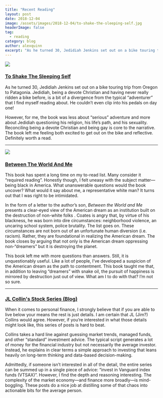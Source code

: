 ```yaml
---
title: "Recent Reading"
layout: post
date: 2018-12-04
image: /assets/images/2018-12-04/to-shake-the-sleeping-self.jpg
headerImage: false
tag:
  - reading
category: blog
author: alexquinn
excerpt: "As he turned 30, Jedidiah Jenkins set out on a bike touring trip from Oregon to Patagonia. Jedidiah, being a devote Christian and having never really ridden a bike before, is a bit of a divergence from the typical “adventurer” that I find myself reading about."
---
```


<img class="image" src="{{ site.url }}/assets/images/2018-12-04/to-shake-the-sleeping-self.jpg">

### [To Shake The Sleeping Self](https://www.goodreads.com/book/show/35356383-to-shake-the-sleeping-self)

As he turned 30, Jedidiah Jenkins set out on a bike touring trip from Oregon to Patagonia. Jedidiah, being a devote Christian and having never really ridden a bike before, is a bit of a divergence from the typical “adventurer” that I find myself reading about. He couldn’t even clip into his pedals on day one!

However, for me, the book was less about “serious” adventure and more about Jedidiah questioning his religion, his life’s path, and his sexuality. Reconciling being a devote Christian and being gay is core to the narrative. The book left me feeling both excited to get out on the bike and reflective. Definitely worth a read.

----

<img class="image absmiddle" src="{{ site.url }}/assets/images/2018-12-04/between-the-world-and-me.jpg">

### [Between The World And Me](https://www.goodreads.com/book/show/25489625-between-the-world-and-me)

This book has spent a long time on my to-read list. Many consider it “required reading”. Honestly though, I felt uneasy with the subject matter—being black in America. What unanswerable questions would the book uncover? What would it say about me, a representative white man? It turns out that I was right to be intimidated.

In the form of a letter to the author’s son, _Between the World and Me_ presents a clear-eyed view of the American dream as an institution built on the destruction of non-white folks . Coates is angry that, by virtue of his blackness, he was born into dire circumstances: neighborhood violence, an uncaring school system, police brutality. The list goes on. These circumstances are not born out of an unfortunate human diversion (i.e. racism). Rather, they are foundational in realizing the American dream. The book closes by arguing that not only is the American dream oppressing non-“dreamers” but it is destroying the planet.

This book left me with more questions than answers. Still, it is unquestionably useful. Like a lot of people, I’ve developed a suspicion of the American dream as the path to contentment. This book taught me that, in addition to leaving “dreamers” with snake oil, the pursuit of happiness is mirrored by destruction just out of view. What am I to do with that? I’m not so sure.

----

### [JL Collin's Stock Series (Blog)](https://jlcollinsnh.com/stock-series/)

When it comes to personal finance, I strongly believe that if you are able to live below your means the rest is just details. I am certain that JL (Jim?) Collins would agree. However, if you’re interested in what those details might look like, this series of posts is hard to beat.

Collins takes a hard line against guessing market trends, managed funds, and other “standard” investment advice. The typical script generates a lot of money for the financial industry but not necessarily the average investor. Instead, he explains in clear terms a simple approach to investing that leans heavily on long-term thinking and data-based decision-making.

Admittedly, if someone isn’t interested in all of the detail, the entire series can be summed up in a single piece of advice: “invest in Vanguard index funds (VTSAX)”. However, I find the depth and reasoning interesting. The complexity of the market economy—and finance more broadly—is mind-boggling. These posts do a nice job at distilling some of that chaos into actionable bits for the average person.
